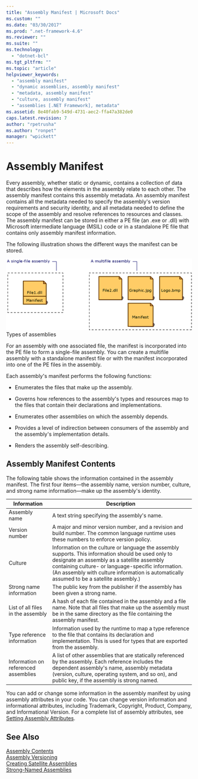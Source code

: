 ```yaml
---
title: "Assembly Manifest | Microsoft Docs"
ms.custom: ""
ms.date: "03/30/2017"
ms.prod: ".net-framework-4.6"
ms.reviewer: ""
ms.suite: ""
ms.technology: 
  - "dotnet-bcl"
ms.tgt_pltfrm: ""
ms.topic: "article"
helpviewer_keywords: 
  - "assembly manifest"
  - "dynamic assemblies, assembly manifest"
  - "metadata, assembly manifest"
  - "culture, assembly manifest"
  - "assemblies [.NET Framework], metadata"
ms.assetid: 8e40fab9-549d-4731-aec2-ffa47a382de0
caps.latest.revision: 7
author: "rpetrusha"
ms.author: "ronpet"
manager: "wpickett"
---
```

# Assembly Manifest
Every assembly, whether static or dynamic, contains a collection of data that describes how the elements in the assembly relate to each other. The assembly manifest contains this assembly metadata. An assembly manifest contains all the metadata needed to specify the assembly's version requirements and security identity, and all metadata needed to define the scope of the assembly and resolve references to resources and classes. The assembly manifest can be stored in either a PE file (an .exe or .dll) with Microsoft intermediate language (MSIL) code or in a standalone PE file that contains only assembly manifest information.  
  
 The following illustration shows the different ways the manifest can be stored.  
  
 ![A single&#45;file assembly](../../../docs/framework/app-domains/media/assemblytypes.gif "assemblytypes")  
Types of assemblies  
  
 For an assembly with one associated file, the manifest is incorporated into the PE file to form a single-file assembly. You can create a multifile assembly with a standalone manifest file or with the manifest incorporated into one of the PE files in the assembly.  
  
 Each assembly's manifest performs the following functions:  
  
-   Enumerates the files that make up the assembly.  
  
-   Governs how references to the assembly's types and resources map to the files that contain their declarations and implementations.  
  
-   Enumerates other assemblies on which the assembly depends.  
  
-   Provides a level of indirection between consumers of the assembly and the assembly's implementation details.  
  
-   Renders the assembly self-describing.  
  
## Assembly Manifest Contents  
 The following table shows the information contained in the assembly manifest. The first four items—the assembly name, version number, culture, and strong name information—make up the assembly's identity.  
  
|Information|Description|  
|-----------------|-----------------|  
|Assembly name|A text string specifying the assembly's name.|  
|Version number|A major and minor version number, and a revision and build number. The common language runtime uses these numbers to enforce version policy.|  
|Culture|Information on the culture or language the assembly supports. This information should be used only to designate an assembly as a satellite assembly containing culture- or language-specific information. (An assembly with culture information is automatically assumed to be a satellite assembly.)|  
|Strong name information|The public key from the publisher if the assembly has been given a strong name.|  
|List of all files in the assembly|A hash of each file contained in the assembly and a file name. Note that all files that make up the assembly must be in the same directory as the file containing the assembly manifest.|  
|Type reference information|Information used by the runtime to map a type reference to the file that contains its declaration and implementation. This is used for types that are exported from the assembly.|  
|Information on referenced assemblies|A list of other assemblies that are statically referenced by the assembly. Each reference includes the dependent assembly's name, assembly metadata (version, culture, operating system, and so on), and public key, if the assembly is strong named.|  
  
 You can add or change some information in the assembly manifest by using assembly attributes in your code. You can change version information and informational attributes, including Trademark, Copyright, Product, Company, and Informational Version. For a complete list of assembly attributes, see [Setting Assembly Attributes](../../../docs/framework/app-domains/set-assembly-attributes.md).  
  
## See Also  
 [Assembly Contents](../../../docs/framework/app-domains/assembly-contents.md)   
 [Assembly Versioning](../../../docs/framework/app-domains/assembly-versioning.md)   
 [Creating Satellite Assemblies](../../../docs/framework/resources/creating-satellite-assemblies-for-desktop-apps.md)   
 [Strong-Named Assemblies](../../../docs/framework/app-domains/strong-named-assemblies.md)